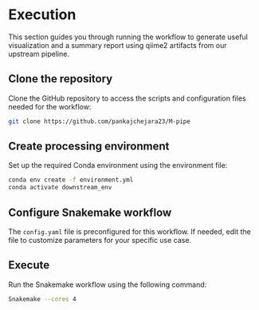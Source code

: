 # Execution
This section guides you through running the workflow to generate useful visualization and a summary report using qiime2 artifacts from our upstream pipeline.

## Clone the repository
Clone the GitHub repository to access the scripts and configuration files needed for the workflow:
``` sh
git clone https://github.com/pankajchejara23/M-pipe
```

## Create processing environment
Set up the required Conda environment using the environment file:
``` sh
conda env create -f environment.yml
conda activate downstream_env
```

## Configure Snakemake workflow
The `config.yaml` file is preconfigured for this workflow. If needed, edit the file to customize parameters for your specific use case.
## Execute
Run the Snakemake workflow using the following command:
``` sh
Snakemake --cores 4 
```